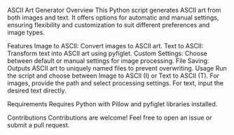 ASCII Art Generator
Overview
This Python script generates ASCII art from both images and text. It offers options for automatic and manual settings, ensuring flexibility and customization to suit different preferences and image types.

Features
Image to ASCII: Convert images to ASCII art.
Text to ASCII: Transform text into ASCII art using pyfiglet.
Custom Settings: Choose between default or manual settings for image processing.
File Saving: Outputs ASCII art to uniquely named files to prevent overwriting.
Usage
Run the script and choose between Image to ASCII (I) or Text to ASCII (T). For images, provide the path and select processing settings. For text, input the desired text directly.

Requirements
Requires Python with Pillow and pyfiglet libraries installed.

Contributions
Contributions are welcome! Feel free to open an issue or submit a pull request.